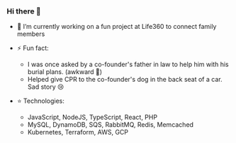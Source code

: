 ### Hi there 👋

- 🔭 I’m currently working on a fun project at Life360 to connect family members

- ⚡ Fun fact: 
  * I was once asked by a co-founder's father in law to help him with his burial plans. (awkward 😬)
  * Helped give CPR to the co-founder's dog in the back seat of a car.  Sad story 😢

- ⭐️ Technologies:
  * JavaScript, NodeJS, TypeScript, React, PHP
  * MySQL, DynamoDB, SQS, RabbitMQ, Redis, Memcached
  * Kubernetes, Terraform, AWS, GCP

<!--
**jackfurr/jackfurr** is a ✨ _special_ ✨ repository because its `README.md` (this file) appears on your GitHub profile.

Here are some ideas to get you started:

- 🔭 I’m currently working on ...
- 🌱 I’m currently learning ...
- 👯 I’m looking to collaborate on ...
- 🤔 I’m looking for help with ...
- 💬 Ask me about ...
- 📫 How to reach me: ...
- 😄 Pronouns: ...
- ⚡ Fun fact: ...
-->

